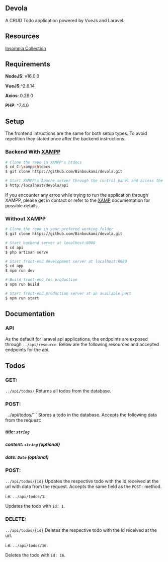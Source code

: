 ## Devola
A CRUD Todo application powered by VueJs and Laravel.

## Resources

[Insomnia Collection](#)

## Requirements
**NodeJS**: v16.0.0

**VueJS**:^2.6.14

**Axios**: 0.26.0

**PHP**: ^7.4.0

## Setup
The frontend intructions are the same for both setup types. To avoid repetition they stated once after the backend instructions.

### Backend With [XAMPP](https://www.apachefriends.org/index.html)
```bash
# Clone the repo in XAMPP's htdocs
$ cd C:\xampp\htdocs
$ git clone https://github.com/Binboukami/devola.git

# Start XAMPP's Apache server through the control panel and access the application the backend through the browser
$ http:/localhost/devola/api
```
If you encounter any erros while trying to run the application through XAMPP, please get in contact or refer to the [XAMP](https://www.apachefriends.org/docs/) documentation for possible details.

### Without XAMPP

```bash
# Clone the repo in your prefered working folder
$ git clone https://github.com/Binboukami/devola.git

# Start backend server at localhost:8000
$ cd api
$ php artisan serve

# Start front-end development server at localhost:8080
$ cd app
$ npm run dev

# Build front-end for production
$ npm run build

# Start front-end production server at an available port
$ npm run start
```

## Documentation

### API
As the default for laravel api applications, the endpoints are exposed through ```../api/resource```.
Below are the following resources and accepted endpoints for the api.

## Todos
### GET:
```../api/todos/```
Returns all todos from the database.

### POST:
``` ```../api/todos/```
Stores a todo in the database. Accepts the following data from the request:

  ##### title: ```string```

  ##### content: ```string``` (optional)

  ##### date: ```Date``` __(optional)__

### POST:
```../api/todos/{id}```
Updates the respective todo with the id received at the url with data from the request. Accepts the same field as the ```POST:``` method.

i.e:
```../api/todos/1```:

Updates the todo with ```id: 1```.

### DELETE:
```../api/todos/{id}```
Deletes the respective todo with the id received at the url.

i.e:
```../api/todos/16```:

Deletes the todo with ```id: 16```.
